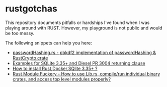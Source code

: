 # rustgotchas
This repository documents pitfalls or hardships I've found when I was playing around with RUST. However, my playground is not public and would be too messy. 

The following snippets can help you here:
- [passwordHashing.rs - pbkdf2 implementation of passwordHashing & RustCrypto crate](passwordHashing.rs)
- [Examples for SQLite 3.35+ and Diesel PR 3004 returning clause](diesel_returning_clause_sqlite335.md) 
- [How to install Rust,Docker,SQlite 3.35+ ?](rust_sqlite_335_bookworm_docker.md)
- [Rust Module Fuckery - How to use Lib.rs, compile/run individual binary crates, and access top level modules properly?](rust_module_fuckery.md)
